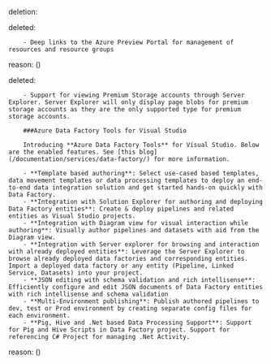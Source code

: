 deletion:

deleted:

		- Deep links to the Azure Preview Portal for management of resources and resource groups

reason: ()

deleted:

		- Support for viewing Premium Storage accounts through Server Explorer. Server Explorer will only display page blobs for premium storage accounts as they are the only supported type for premium storage accounts.
		
		###Azure Data Factory Tools for Visual Studio 
		
		Introducing **Azure Data Factory Tools** for Visual Studio. Below are the enabled features. See [this blog](/documentation/services/data-factory/) for more information.
		
		- **Template based authoring**: Select use-cased based templates, data movement templates or data processing templates to deploy an end-to-end data integration solution and get started hands-on quickly with Data Factory. 
		- **Integration with Solution Explorer for authoring and deploying Data Factory entities**: Create & deploy pipelines and related entities as Visual Studio projects. 
		- **Integration with Diagram view for visual interaction while authoring**: Visually author pipelines and datasets with aid from the Diagram view. 
		- **Integration with Server explorer for browsing and interaction with already deployed entities**: Leverage the Server Explorer to browse already deployed data factories and corresponding entities. Import a deployed data factory or any entity (Pipeline, Linked Service, Datasets) into your project. 
		- **JSON editing with schema validation and rich intellisense**: Efficiently configure and edit JSON documents of Data Factory entities with rich intellisense and schema validation 
		- **Multi-Environment publishing**: Publish authored pipelines to dev, test or Prod environment by creating separate config files for each environment.
		- **Pig, Hive and .Net based Data Processing Support**: Support for Pig and Hive Scripts in Data Factory project. Support for referencing C# Project for managing .Net Activity.

reason: ()

